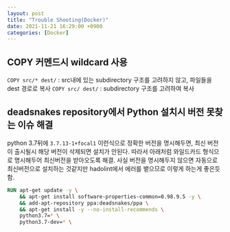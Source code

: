 ```yaml
---
layout: post
title: "Trouble Shooting(Docker)"
date: 2021-11-21 16:29:00 +0900
categories: [Docker]
---
```


## COPY 커멘드시 wildcard 사용
`COPY src/* dest/` : src내에 있는 subdirectory 구조를 고려하지 않고, 파일들을 dest 경로로 복사
`COPY src/ dest/` : subdirectory 구조를 고려하여 복사

## deadsnakes repository에서 Python 설치시 버전 못찾는 이슈 해결

python 3.7뒤에 `3.7.13-1+focal1` 이런식으로 정확한 버전을 명시해두면, 최신 버전이 출시될시 해당 버전이 삭제되면 설치가 안된다.
따라서 아래처럼 와일드카드 형식으로 명시해두어 최신버전을 받아오도록 해결.
사실 버전을 명시해두지 않으면 자동으로 최신버전으로 설치하는 것같지만 hadolint에서 에러를 뱉으므로 이렇게 하는게 좋은듯함.
```Dockerfile
RUN apt-get update -y \
    && apt-get install software-properties-common=0.98.9.5 -y \
    && add-apt-repository ppa:deadsnakes/ppa \
    && apt-get install -y --no-install-recommends \
    python3.7=* \
    python3.7-dev=* \ 
```

